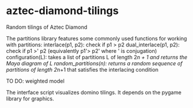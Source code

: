 # aztec-diamond-tilings
Random tilings of Aztec Diamond

The partitions library features some commonly used functions for working with partitions:
interlace(p1, p2): check if p1 > p2
dual_interlace(p1, p2): check if p1 >' p2 (equivalently p1'> p2' where ' is conjugation)
configuration(L): takes a list of partitions L of length 2*n + 1 and returns the Maya diagram of L
random_partitions(n): returns a random sequence of partitions of length 2*n+1 that satisfies the 
interlacing condition

TO DO: weighted model

The interface script visualizes domino tilings. It depends on the pygame library for graphics.
